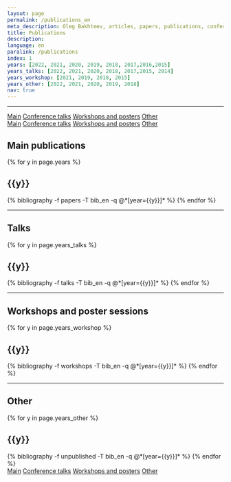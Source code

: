 ```yaml
---
layout: page
permalink: /publications_en
meta_description: Oleg Bakhteev, articles, papers, publications, conference talks, workshops
title: Publications
description: 
language: en
paralink: /publications
index: 1
years: [2022, 2021, 2020, 2019, 2018, 2017,2016,2015]
years_talks: [2022, 2021, 2020, 2018, 2017,2015, 2014]
years_workshop: [2021, 2019, 2018, 2015]
years_other: [2022, 2021, 2020, 2019, 2018]
nav: true
---
```


---
<div class="btn-group-vertical btn-group-sm position-fixed d-none d-xl-block"  style="left: -100px; top:200px " role="group">
  <a class="btn pub-btn"  href="#publications">Main</a>
  <a class="btn pub-btn" href="#talks">Conference talks</a>
  <a class="btn pub-btn" href="#workshops">Workshops and posters</a>
  <a class="btn pub-btn" href="#other">Other</a>
</div>

<div class="btn-group-sm d-xl-none"  role="group">
  <a class="btn"  href="#publications">Main</a>
  <a class="btn" href="#talks">Conference talks</a>
  <a class="btn" href="#workshops">Workshops and posters</a>
  <a class="btn" href="#other">Other</a>
</div>


<div id="publications" style="position: relative; top:-75px; visibility: hidden; display: block;">
</div>
<div class="publications">
<h2>Main publications</h2>
{% for y in page.years %}
  <h2 class="year">{{y}}</h2>
  {% bibliography -f papers -T bib_en -q @*[year={{y}}]* %}
{% endfor %}
</div>

---
<div id="talks" style="position: relative; top:-75px; visibility: hidden; display: block;">
</div>
<div class="publications">
<h2>Talks</h2>
{% for y in page.years_talks %}
  <h2 class="year">{{y}}</h2>
  {% bibliography -f talks -T bib_en -q @*[year={{y}}]* %}
{% endfor %}
</div>

---
<div id="workshops" style="position: relative; top:-75px; visibility: hidden; display: block;">
</div>
<div class="publications">
<h2>Workshops and poster sessions</h2>
{% for y in page.years_workshop %}
  <h2 class="year">{{y}}</h2>
  {% bibliography -f workshops -T bib_en -q @*[year={{y}}]* %}
{% endfor %}
</div>

---
<div id="other" style="position: relative; top:-75px; visibility: hidden; display: block;">
</div>
<div class="publications">
<h2>Other</h2>
{% for y in page.years_other %}
  <h2 class="year">{{y}}</h2>
  {% bibliography -f unpublished -T bib_en -q @*[year={{y}}]* %}
{% endfor %}
</div>


<div class="btn-group-sm  d-xl-none"  role="group">
  <a class="btn"  href="#publications">Main</a>
  <a class="btn" href="#talks">Conference talks</a>
  <a class="btn" href="#workshops">Workshops and posters</a>
  <a class="btn" href="#other">Other</a>
</div>
